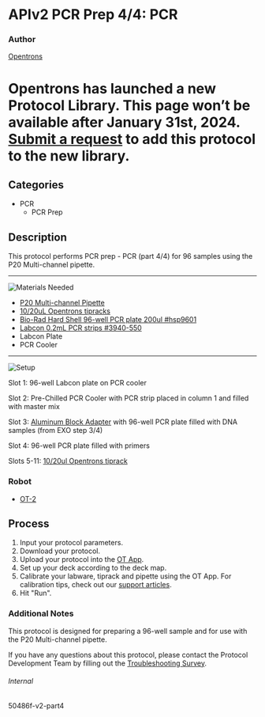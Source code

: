 # APIv2 PCR Prep 4/4: PCR

### Author
[Opentrons](https://opentrons.com/)


# Opentrons has launched a new Protocol Library. This page won’t be available after January 31st, 2024. [Submit a request](https://docs.google.com/forms/d/e/1FAIpQLSdYYp9QCKow4nn0KlCVsMS3HX0eJ0N9O7-erajKvcpT0lWbSg/viewform) to add this protocol to the new library.

## Categories
* PCR
	* PCR Prep


## Description
This protocol performs PCR prep - PCR (part 4/4) for 96 samples using the P20 Multi-channel pipette.

---
![Materials Needed](https://s3.amazonaws.com/opentrons-protocol-library-website/custom-README-images/001-General+Headings/materials.png)

* [P20 Multi-channel Pipette](https://shop.opentrons.com/collections/ot-2-pipettes/products/8-channel-electronic-pipette)
* [10/20uL Opentrons tipracks](https://shop.opentrons.com/collections/opentrons-tips/products/opentrons-10ul-tips)
* [Bio-Rad Hard Shell 96-well PCR plate 200ul #hsp9601](bio-rad.com/en-us/sku/hsp9601-hard-shell-96-well-pcr-plates-low-profile-thin-wall-skirted-white-clear?ID=hsp9601)
* [Labcon 0.2mL PCR strips #3940-550](http://www.labcon.com/microstrips.html)
* Labcon Plate
* PCR Cooler


---
![Setup](https://s3.amazonaws.com/opentrons-protocol-library-website/custom-README-images/001-General+Headings/Setup.png)

Slot 1: 96-well Labcon plate on PCR cooler

Slot 2: Pre-Chilled PCR Cooler with PCR strip placed in column 1 and filled with master mix

Slot 3: [Aluminum Block Adapter](https://shop.opentrons.com/collections/hardware-modules/products/aluminum-block-set) with 96-well PCR plate filled with DNA samples (from EXO step 3/4)

Slot 4: 96-well PCR plate filled with primers

Slots 5-11: [10/20ul Opentrons tiprack](https://shop.opentrons.com/collections/opentrons-tips/products/opentrons-10ul-tips)


### Robot
* [OT-2](https://opentrons.com/ot-2)

## Process

1. Input your protocol parameters.
2. Download your protocol.
3. Upload your protocol into the [OT App](https://opentrons.com/ot-app).
4. Set up your deck according to the deck map.
5. Calibrate your labware, tiprack and pipette using the OT App. For calibration tips, check out our [support articles](https://support.opentrons.com/en/collections/1559720-guide-for-getting-started-with-the-ot-2).
6. Hit "Run".

### Additional Notes
This protocol is designed for preparing a 96-well sample and for use with the P20 Multi-channel pipette.

If you have any questions about this protocol, please contact the Protocol Development Team by filling out the [Troubleshooting Survey](https://protocol-troubleshooting.paperform.co/).

###### Internal
50486f-v2-part4
